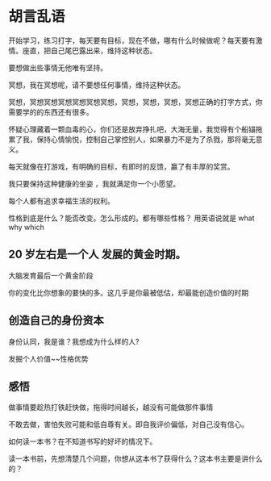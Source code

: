 # 胡言乱语

开始学习，练习打字，每天要有目标，现在不做，哪有什么时候做呢？每天要有激情。座直，把自己尾巴露出来，维持这种状态。

要想做出些事情无他唯有坚持。

冥想，我在冥想呢，请不要想任何事情，维持这种状态。

冥想，冥想冥想冥想冥想冥想冥想，冥想，冥想，冥想，冥想正确的打字方式，你需要学的的东西还有很多。

怀疑心理藏着一颗血毒的心，你们还是放弃挣扎吧，大海无量，我觉得有个船锚拖累了我，保持心情愉悦，控制自己掌控别人，如果暴力不是为了杀戮，那将毫无意义。

每天就像在打游戏，有明确的目标，有即时的反馈，赢了有丰厚的奖赏。 

我只要保持这种健康的坐姿 ，我就满足你一个小愿望。

每个人都有追求幸福生活的权利。

性格到底是什么？能否改变。怎么形成的。都有哪些性格？ 用英语说就是 what why which

## 20 岁左右是一个人 发展的黄金时期。

大脑发育最后一个黄金阶段

你的变化比你想象的要快的多。这几乎是你最被低估，却最能创造价值的时期

## 创造自己的身份资本

身份认同，我是谁？我想成为什么样的人?

发掘个人价值~~性格优势

## 感悟

做事情要趁热打铁赶快做，拖得时间越长，越没有可能做那件事情

不敢去做，害怕失败可能和低自尊有关。即自我评价偏低，对自己没有信心。

如何读一本书？在不知道书写的好坏的情况下。

读一本书前，先想清楚几个问题，你想从这本书了获得什么？这本书主要是讲什么的？